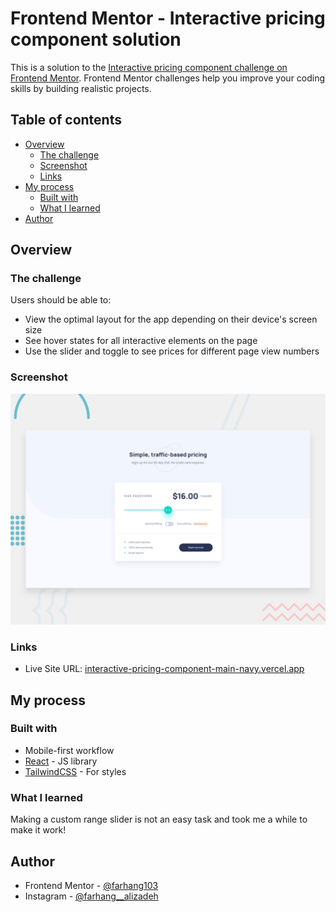 # Frontend Mentor - Interactive pricing component solution

This is a solution to the [Interactive pricing component challenge on Frontend Mentor](https://www.frontendmentor.io/challenges/interactive-pricing-component-t0m8PIyY8). Frontend Mentor challenges help you improve your coding skills by building realistic projects. 

## Table of contents

- [Overview](#overview)
  - [The challenge](#the-challenge)
  - [Screenshot](#screenshot)
  - [Links](#links)
- [My process](#my-process)
  - [Built with](#built-with)
  - [What I learned](#what-i-learned)
- [Author](#author)

## Overview

### The challenge

Users should be able to:

- View the optimal layout for the app depending on their device's screen size
- See hover states for all interactive elements on the page
- Use the slider and toggle to see prices for different page view numbers

### Screenshot

![](./design/desktop-preview.jpg)

### Links

- Live Site URL: [interactive-pricing-component-main-navy.vercel.app](http://interactive-pricing-component-main-navy.vercel.app/)

## My process

### Built with

- Mobile-first workflow
- [React](https://reactjs.org/) - JS library
- [TailwindCSS](https://tailwindcss.com/) - For styles

### What I learned

Making a custom range slider is not an easy task and took me a while to make it work!

## Author

- Frontend Mentor - [@farhang103](https://www.frontendmentor.io/profile/farhang103)
- Instagram - [@farhang__alizadeh](https://www.instagram.com/farhang__alizadeh)


